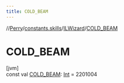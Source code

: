 ```yaml
---
title: COLD_BEAM
---
```

//[Perry](../../../index.html)/[constants.skills](../index.html)/[ILWizard](index.html)/[COLD_BEAM](-c-o-l-d_-b-e-a-m.html)



# COLD_BEAM



[jvm]\
const val [COLD_BEAM](-c-o-l-d_-b-e-a-m.html): [Int](https://kotlinlang.org/api/latest/jvm/stdlib/kotlin/-int/index.html) = 2201004




